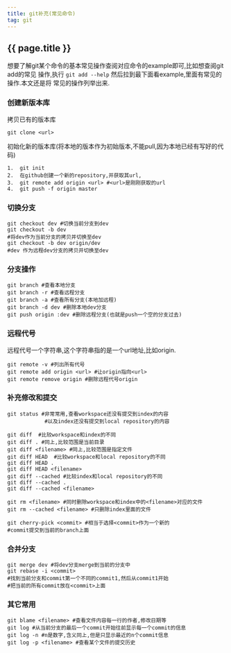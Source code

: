 ```yaml
---
title: git补充(常见命令)
tag: git
---
```

## {{ page.title }}

想要了解git某个命令的基本常见操作查阅对应命令的example即可,比如想查阅git add的常见
操作,执行 `git add --help` 然后拉到最下面看example,里面有常见的操作.本文还是将
常见的操作列举出来.

### 创建新版本库

拷贝已有的版本库

~~~
git clone <url>
~~~

初始化新的版本库(将本地的版本作为初始版本,不能pull,因为本地已经有写好的代码)

~~~
1.  git init
2.  在github创建一个新的repository,并获取其url,
3.  git remote add origin <url> #<url>是刚刚获取的url
4.  git push -f origin master
~~~

### 切换分支

~~~
git checkout dev #切换当前分支到dev
git checkout -b dev
#将dev作为当前分支的拷贝并切换至dev
git checkout -b dev origin/dev
#dev 作为远程dev分支的拷贝并切换至dev
~~~

### 分支操作

~~~
git branch #查看本地分支
git branch -r #查看远程分支
git branch -a #查看所有分支(本地加远程)
git branch -d dev #删除本地dev分支
git push origin :dev #删除远程分支(也就是push一个空的分支过去)
~~~

### 远程代号
远程代号一个字符串,这个字符串指的是一个url地址,比如origin.

~~~
git remote -v #列出所有代号
git remote add origin <url> #让origin指向<url>
git remote remove origin #删除远程代号origin
~~~

### 补充修改和提交

~~~
git status #非常常用,查看workspace还没有提交到index的内容
            #以及index还没有提交到local repository的内容

git diff  #比较workspace和index的不同
git diff . #同上,比较范围是当前目录
git diff <filename> #同上,比较范围是指定文件
git diff HEAD  #比较workspace和local repository的不同
git diff HEAD .
git diff HEAD <filename>
git diff --cached #比较index和local repository的不同
git diff --cached .
git diff --cached <filename>

git rm <filename> #同时删除workspace和index中的<filename>对应的文件
git rm --cached <filename> #只删除index里面的文件

git cherry-pick <commit> #相当于选择<commit>作为一个新的
#commit提交到当前的branch上面
~~~

### 合并分支

~~~
git merge dev #将dev分支merge到当前的分支中
git rebase -i <commit>
#找到当前分支和commit第一个不同的commit1,然后从commit1开始
#把当前的所有commit放在<commit>上面
~~~

### 其它常用

~~~
git blame <filename> #查看文件内容每一行的作者,修改日期等
git log #从当前分支的最后一个commit开始往前显示每一个commit的信息
git log -n #n是数字,含义同上,但是只显示最近的n个commit信息
git log -p <filename> #查看某个文件的提交历史
~~~